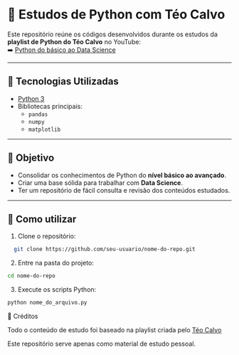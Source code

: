 # 📘 Estudos de Python com Téo Calvo

Este repositório reúne os códigos desenvolvidos durante os estudos da **playlist de Python do Téo Calvo** no YouTube:  
➡️ [Python do básico ao Data Science](https://www.youtube.com/watch?v=OeKzVjiiRm4&list=PLvlkVRRKOYFSpRkqnR0p2A-eaVlpLnN3D)

---

## 🚀 Tecnologias Utilizadas
- [Python 3](https://www.python.org/)
- Bibliotecas principais:
  - `pandas`
  - `numpy`
  - `matplotlib`

---

## 🎯 Objetivo
- Consolidar os conhecimentos de Python do **nível básico ao avançado**.  
- Criar uma base sólida para trabalhar com **Data Science**.  
- Ter um repositório de fácil consulta e revisão dos conteúdos estudados.

---

## 📌 Como utilizar
1. Clone o repositório:
 ```bash
   git clone https://github.com/seu-usuario/nome-do-repo.git
```

2. Entre na pasta do projeto:
```bash
cd nome-do-repo
```

3. Execute os scripts Python:
```bash
python nome_do_arquivo.py
```

🙌 Créditos

Todo o conteúdo de estudo foi baseado na playlist criada pelo [Téo Calvo](https://www.youtube.com/watch?v=OeKzVjiiRm4&list=PLvlkVRRKOYFSpRkqnR0p2A-eaVlpLnN3D)

Este repositório serve apenas como material de estudo pessoal.
